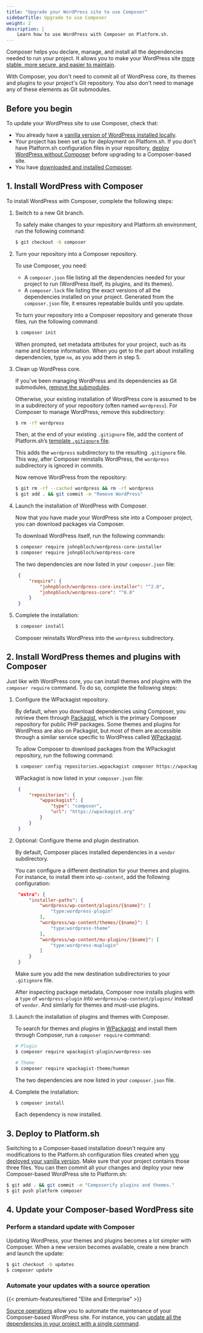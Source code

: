 ```yaml
---
title: "Upgrade your WordPress site to use Composer"
sidebarTitle: Upgrade to use Composer
weight: 2
description: |
    Learn how to use WordPress with Composer on Platform.sh.
---
```


Composer helps you declare, manage, and install all the dependencies needed to run your project.
It allows you to make your WordPress site [more stable, more secure, and easier to maintain](./_index.md).

With Composer, you don't need to commit all of WordPress core, its themes and plugins to your project's Git repository. 
You also don't need to manage any of these elements as Git submodules. 

## Before you begin

To update your WordPress site to use Composer, check that:

- You already have a [vanilla version of WordPress installed locally](../vanilla/_index.md).
- Your project has been set up for deployment on Platform.sh.
  If you don't have Platform.sh configuration files in your repository,
  [deploy WordPress without Composer](../vanilla/_index.md) before upgrading to a Composer-based site.
- You have [downloaded and installed Composer](https://getcomposer.org/download/).

## 1. Install WordPress with Composer

To install WordPress with Composer, complete the following steps:

1. Switch to a new Git branch.
    
   To safely make changes to your repository and Platform.sh environment, run the following command:

   ```bash
   $ git checkout -b composer
   ```

2. Turn your repository into a Composer repository.

   To use Composer, you need:

   - A `composer.json` file listing all the dependencies needed for your project to run 
     (WordPress itself, its plugins, and its themes).
   - A `composer.lock` file listing the exact versions of all the dependencies installed on your project.
     Generated from the `composer.json` file, it ensures repeatable builds until you update.

   To turn your repository into a Composer repository and generate those files, run the following command:

   ```bash
   $ composer init
   ```

   When prompted, set metadata attributes for your project, 
   such as its name and license information.
   When you get to the part about installing dependencies, type `no`, 
   as you add them in step 5.

3. Clean up WordPress core.

   If you've been managing WordPress and its dependencies as Git submodules, [remove the submodules](../../../development/submodules.md#removing-submodules).

   Otherwise, your existing installation of WordPress core is assumed to be in a subdirectory of your repository (often named `wordpress`).
   For Composer to manage WordPress, remove this subdirectory: 

   ```bash
   $ rm -rf wordpress
   ```

   Then, at the end of your existing `.gitignore` file,
   add the content of Platform.sh’s [template `.gitignore` file](https://github.com/platformsh-templates/wordpress-composer/blob/master/.gitignore). 

   This adds the `wordpress` subdirectory to the resulting `.gitignore` file. 
   This way, after Composer reinstalls WordPress, the `wordpress` subdirectory is ignored in commits.
    
   Now remove WordPress from the repository:

   ```bash
   $ git rm -rf --cached wordpress && rm -rf wordpress
   $ git add . && git commit -m "Remove WordPress"
   ```

4. Launch the installation of WordPress with Composer.

   Now that you have made your WordPress site into a Composer project, you can download packages via Composer.
   
   To download WordPress itself, run the following commands:

   ```bash
   $ composer require johnpbloch/wordpress-core-installer
   $ composer require johnpbloch/wordpress-core
   ```

   The two dependencies are now listed in your `composer.json` file:

   ```json
    {
        "require": {
            "johnpbloch/wordpress-core-installer": "^2.0",
            "johnpbloch/wordpress-core": "^6.0"
        }
    }
   ```

5. Complete the installation:
    
   ```bash
   $ composer install
   ```
     
   Composer reinstalls WordPress into the `wordpress` subdirectory.

## 2. Install WordPress themes and plugins with Composer

Just like with WordPress core, you can install themes and plugins with the `composer require` command.
To do so, complete the following steps:

1. Configure the WPackagist repository.

   By default, when you download dependencies using Composer, you retrieve them through [Packagist](https://packagist.org),
   which is the primary Composer repository for public PHP packages.
   Some themes and plugins for WordPress are also on Packagist,
   but most of them are accessible through a similar service specific to WordPress called [WPackagist](https://wpackagist.org). 

   To allow Composer to download packages from the WPackagist repository, run the following command: 

   ```bash
   $ composer config repositories.wppackagist composer https://wpackagist.org
   ```

   WPackagist is now listed in your `composer.json` file:

   ```json
    {
        "repositories": {
            "wppackagist": {
                "type": "composer",
                "url": "https://wpackagist.org"
            }
        }
    }
   ```

2. Optional: Configure theme and plugin destination.

   By default, Composer places installed dependencies in a `vendor` subdirectory.

   You can configure a different destination for your themes and plugins.
   For instance, to install them into `wp-content`, add the following configuration:

   ```json {location="composer.json"}
    "extra": {
        "installer-paths": {
            "wordpress/wp-content/plugins/{$name}": [
                "type:wordpress-plugin"
            ],
            "wordpress/wp-content/themes/{$name}": [
                "type:wordpress-theme"
            ],
            "wordpress/wp-content/mu-plugins/{$name}": [
                "type:wordpress-muplugin"
            ]
        }
    }
   ```
   
   Make sure you add the new destination subdirectories to your `.gitignore` file.

   After inspecting package metadata, Composer now installs plugins with a `type` of `wordpress-plugin` into `wordpress/wp-content/plugins/` instead of `vendor`.
   And similarly for themes and must-use plugins.


3. Launch the installation of plugins and themes with Composer.

   To search for themes and plugins in [WPackagist](https://wpackagist.org) and install them through Composer, run a `composer require` command:

   ```bash
   # Plugin
   $ composer require wpackagist-plugin/wordpress-seo

   # Theme
   $ composer require wpackagist-theme/hueman
   ```

   The two dependencies are now listed in your `composer.json` file.

4. Complete the installation:
    
   ```bash
   $ composer install 
   ````

   Each dependency is now installed.


## 3. Deploy to Platform.sh

Switching to a Composer-based installation doesn't require any modifications to the Platform.sh configuration files 
created when [you deployed your vanilla version](../vanilla/_index.md). 
Make sure that your project contains those three files. 
You can then commit all your changes 
and deploy your new Composer-based WordPress site to Platform.sh:

```bash
$ git add . && git commit -m "Composerify plugins and themes."
$ git push platform composer
```

## 4. Update your Composer-based WordPress site

### Perform a standard update with Composer

Updating WordPress, your themes and plugins becomes a lot simpler with Composer. 
When a new version becomes available, create a new branch and launch the update:

```bash
$ git checkout -b updates
$ composer update
```

### Automate your updates with a source operation

{{< premium-features/tiered "Elite and Enterprise" >}}

[Source operations](../../../create-apps/source-operations.md) allow you to automate the maintenance of your Composer-based WordPress site. 
For instance, you can [update all the dependencies in your project with a single command](../../../tutorials/dependency-updates.md).